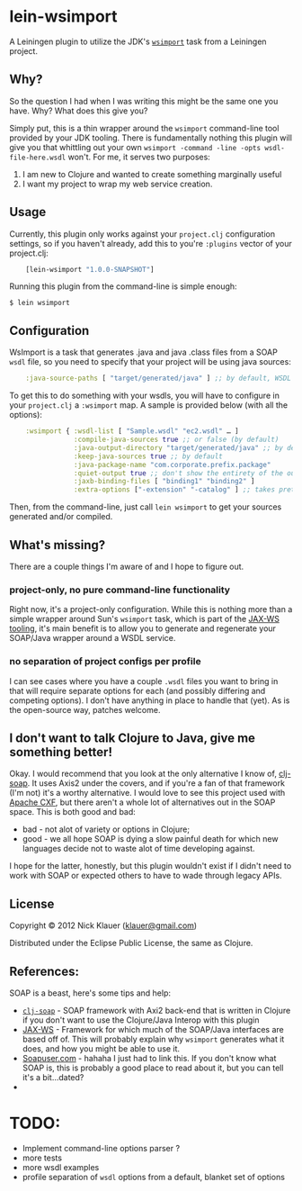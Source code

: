 # lein-wsimport

A Leiningen plugin to utilize the JDK's [`wsimport`](http://docs.oracle.com/javase/6/docs/technotes/tools/share/wsimport.html) task from a Leiningen project.

## Why?
So the question I had when I was writing this might be the same one you have.  Why?  What does this give you?

Simply put, this is a thin wrapper around the `wsimport` command-line tool provided by your JDK tooling.  There is fundamentally nothing this plugin will give you that whittling out your own `wsimport -command -line -opts wsdl-file-here.wsdl` won't.  For me, it serves two purposes:

1. I am new to Clojure and wanted to create something marginally useful
2. I want my project to wrap my web service creation.


## Usage

Currently, this plugin only works against your `project.clj` configuration settings, so if you haven't already, add this to you're `:plugins` vector of your project.clj:

```clj
    [lein-wsimport "1.0.0-SNAPSHOT"]
```

Running this plugin from the command-line is simple enough:

    $ lein wsimport


## Configuration

WsImport is a task that generates .java and java .class files from a SOAP `wsdl` file, so you need to specify that your project will be using java sources:

```clj
    :java-source-paths [ "target/generated/java" ] ;; by default, WSDL sources are generated here
```

To get this to do something with your wsdls, you will have to configure in your `project.clj` a `:wsimport` map.  A sample is provided below (with all the options):

```clj          
    :wsimport { :wsdl-list [ "Sample.wsdl" "ec2.wsdl" … ]
                :compile-java-sources true ;; or false (by default)
                :java-output-directory "target/generated/java" ;; by default
                :keep-java-sources true ;; by default
                :java-package-name "com.corporate.prefix.package"
                :quiet-output true ;; don't show the entirety of the output from Sun's WsImport task
                :jaxb-binding-files [ "binding1" "binding2" ]
                :extra-options ["-extension" "-catalog" ] ;; takes pretty much anything that you'd call from the command-line. call `wsimport` to see what's available          
```

Then, from the command-line, just call `lein wsimport` to get your sources generated and/or compiled.


## What's missing?
There are a couple things I'm aware of and I hope to figure out.

### project-only, no pure command-line functionality
Right now, it's a project-only configuration.  While this is nothing more than a simple wrapper around Sun's `wsimport` task, which is part of the [JAX-WS tooling](http://jax-ws.java.net/), it's main benefit is to allow you to generate and regenerate your SOAP/Java wrapper around a WSDL service.

### no separation of project configs per profile
I can see cases where you have a couple `.wsdl` files you want to bring in that will require separate options for each (and possibly differing and competing options).  I don't have anything in place to handle that (yet).  As is the open-source way, patches welcome.

## I don't want to talk Clojure to Java, give me something better!

Okay.  I would recommend that you look at the only alternative I know of, [clj-soap](https://bitbucket.org/taka2ru/clj-soap).  It uses Axis2 under the covers, and if you're a fan of that framework (I'm not) it's a worthy alternative.  I would love to see this project used with [Apache CXF](http://cxf.apache.org), but there aren't a whole lot of alternatives out in the SOAP space.  This is both good and bad:  

  - bad - not alot of variety or options in Clojure; 
  - good - we all hope SOAP is dying a slow painful death for which new languages decide not to waste alot of time developing against.  
  
  I hope for the latter, honestly, but this plugin wouldn't exist if I didn't need to work with SOAP or expected others to have to wade through legacy APIs.

## License

Copyright © 2012 Nick Klauer (klauer@gmail.com)

Distributed under the Eclipse Public License, the same as Clojure.


## References:

SOAP is a beast, here's some tips and help:

- [`clj-soap`](https://bitbucket.org/taka2ru/clj-soap) - SOAP framework with Axi2 back-end that is written in Clojure if you don't want to use the Clojure/Java Interop with this plugin
- [JAX-WS](http://jax-ws.java.net) - Framework for which much of the SOAP/Java interfaces are based off of.  This will probably explain why `wsimport` generates what it does, and how you might be able to use it.
- [Soapuser.com](http://www.soapuser.com/index.html) - hahaha I just had to link this.  If you don't know what SOAP is, this is probably a good place to read about it, but you can tell it's a bit…dated?
- 

TODO:
=====

- Implement command-line options parser ?
- more tests
- more wsdl examples
- profile separation of `wsdl` options from a default, blanket set of options